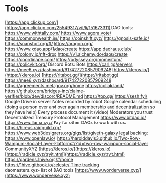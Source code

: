 # Tools

[https://app.clickup.com/](https://app.clickup.com/25549317/v/l/li/151673311) DAO tools: https://www.withtally.com/ https://www.agora.vote/ https://commonwealth.im/ https://coinshift.xyz/ https://gnosis-safe.io/ https://snapshot.org/#/ https://aragon.org/ https://www.xdao.app/1/dao/create https://app.daohaus.club/ https://colony.io/nft-drop https://v1.alchemy.do/daos/create https://coordinape.com/ https://odyssey.org/momentum/ https://policykit.org/​ Discord Bots: Bots https://carl.gg/servers https://mee6.xyz/dashboard/917427220857909248  [https://kleros.io/](https://kleros.io) [https://ritabot.gg/](https://ritabot.gg) https://mee6.xyz/dashboard/917427220857909248 https://agreements.metagov.org/home https://collab.land/ https://github.com/bridges-inc/claime-verifier/blob/dev/discord/README.md https://top.gg/ https://sesh.fyi/ Google Drive in server Notes recorded by robot Google calendar scheduling (doing a person over and over again membership and decentralization so they have help) Every process document it (video) Moderators you trust Decentralized Treasury Protocol Management https://www.bitdao.io/ https://www.llama.xyz/​ Pay for other DAOs to work with us: https://hireus.raidguild.org/ https://www.web3designers.org/gigs/list/giveth-galaxy legal backing: https://www.openlaw.io/​ ​ https://harolddavis3.github.io/Two-Row-Wampum-Social-Layer-Platform#/?id=two-row-wampum-social-layer CommunityXYZ [https://kleros.io/](https://kleros.io) [https://radicle.xyz/tryit.html](https://radicle.xyz/tryit.html) [https://gardens.1hive.org/#/home\
https://1hive.gitbook.io/celeste/ Time tracking&#x20;\
](https://gardens.1hive.org/#/homehttps://1hive.gitbook.io/celeste/)daomasters.xyz- list of DAO tools [https://www.wonderverse.xyz/](https://www.wonderverse.xyz)
